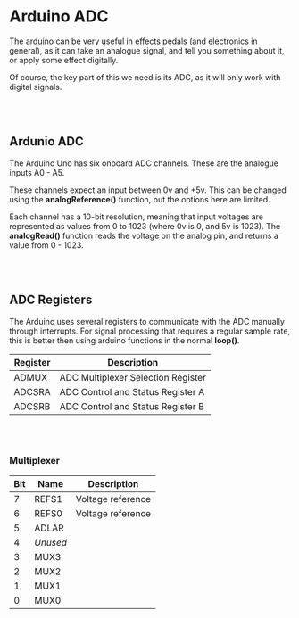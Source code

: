 # Arduino ADC

The arduino can be very useful in effects pedals (and electronics in general), as it can take an analogue signal, and tell you something about it, or apply some effect digitally.

Of course, the key part of this we need is its ADC, as it will only work with digital signals.


</br></br>
## Ardunio ADC

The Arduino Uno has six onboard ADC channels. These are the analogue inputs A0 - A5.

These channels expect an input between 0v and +5v. This can be changed using the **analogReference()** function, but the options here are limited.

Each channel has a 10-bit resolution, meaning that input voltages are represented as values from 0 to 1023 (where 0v is 0, and 5v is 1023). The **analogRead()** function reads the voltage on the analog pin, and returns a value from 0 - 1023.


</br></br>
## ADC Registers

The Arduino uses several registers to communicate with the ADC manually through interrupts. For signal processing that requires a regular sample rate, this is better then using arduino functions in the normal **loop()**.

| Register | Description                        |
| -------- | ---------------------------------- |
| ADMUX    | ADC Multiplexer Selection Register |
| ADCSRA   | ADC Control and Status Register A  |
| ADCSRB   | ADC Control and Status Register B  |


</br></br>
### Multiplexer

| Bit | Name     | Description       |
| --- | -------- | ----------------- |
| 7   | REFS1    | Voltage reference |
| 6   | REFS0    | Voltage reference |
| 5   | ADLAR    |                   |
| 4   | _Unused_ |                   |
| 3   | MUX3     |                   |
| 2   | MUX2     |                   |
| 1   | MUX1     |                   |
| 0   | MUX0     |                   |





